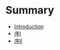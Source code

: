 # Summary

* [Introduction](introduction.md)
* [序I](chapter1/preface-a.md)
* [序II](chapter1/preface-b.md)

